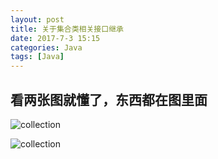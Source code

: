 ```yaml
---
layout: post
title: 关于集合类相关接口继承
date: 2017-7-3 15:15
categories: Java
tags: [Java]
---
```


## 看两张图就懂了，东西都在图里面

![collection](https://ws4.sinaimg.cn/large/006tKfTcgy1fh6ta0quw6j30kn0ak757.jpg)



![collection](https://ws2.sinaimg.cn/large/006tKfTcgy1fh6tatbf09j30l70azjs5.jpg)